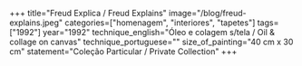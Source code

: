 +++
title="Freud Explica / Freud Explains"
image="/blog/freud-explains.jpeg"
categories=["homenagem", "interiores", "tapetes"]
tags=["1992"]
year="1992"
technique_english="Óleo e colagem s/tela / Oil & collage on canvas"
technique_portuguese=""
size_of_painting="40 cm x 30 cm"
statement="Coleção Particular / Private Collection"
+++
